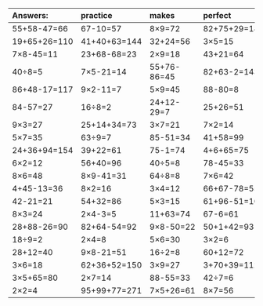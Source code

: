 | Answers: | practice | makes | perfect | ! |
| :--- | :--- | :--- | :--- | :--- |
| 55+58-47=66 | 67-10=57 | 8×9=72 | 82+75+29=186 | 2×1=2 | 
| 19+65+26=110 | 41+40+63=144 | 32+24=56 | 3×5=15 | 30+48=78 | 
| 7×8-45=11 | 23+68-68=23 | 2×9=18 | 43+21=64 | 81-29=52 | 
| 40÷8=5 | 7×5-21=14 | 55+76-86=45 | 82+63-2=143 | 32+61-55=38 | 
| 86+48-17=117 | 9×2-11=7 | 5×9=45 | 88-80=8 | 5×3+32=47 | 
| 84-57=27 | 16÷8=2 | 24+12-29=7 | 25+26=51 | 8-6=2 | 
| 9×3=27 | 25+14+34=73 | 3×7=21 | 7×2=14 | 28+12=40 | 
| 5×7=35 | 63÷9=7 | 85-51=34 | 41+58=99 | 2×8=16 | 
| 24+36+94=154 | 39+22=61 | 75-1=74 | 4+6+65=75 | 4×9+69=105 | 
| 6×2=12 | 56+40=96 | 40÷5=8 | 78-45=33 | 21+11+90=122 | 
| 8×6=48 | 8×9-41=31 | 64÷8=8 | 7×6=42 | 46-41=5 | 
| 4+45-13=36 | 8×2=16 | 3×4=12 | 66+67-78=55 | 23+14-30=7 | 
| 42-21=21 | 54+32=86 | 5×3=15 | 61+96-51=106 | 3×4+88=100 | 
| 8×3=24 | 2×4-3=5 | 11+63=74 | 67-6=61 | 25÷5=5 | 
| 28+88-26=90 | 82+64-54=92 | 9×8-50=22 | 50+1+42=93 | 7×5=35 | 
| 18÷9=2 | 2×4=8 | 5×6=30 | 3×2=6 | 75-5=70 | 
| 28+12=40 | 9×8-21=51 | 16÷2=8 | 60+12=72 | 6×9=54 | 
| 3×6=18 | 62+36+52=150 | 3×9=27 | 3+70+39=112 | 32÷4=8 | 
| 3×5+65=80 | 2×7=14 | 88-55=33 | 42÷7=6 | 7×7=49 | 
| 2×2=4 | 95+99+77=271 | 7×5+26=61 | 8×7=56 | 84+44+54=182 | 
